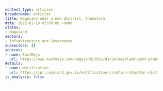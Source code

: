 ```yaml
---
content_type: articles
breadcrumbs: articles
title: Nagaland adds a new district, Shamatora
date: 2022-01-19 05:00:00 +0000
states:
- Nagaland
sectors:
- Infrastructure and Governance
subsectors: []
sources:
- name: EastMojo
  url: https://www.eastmojo.com/nagaland/2022/01/20/nagaland-govt-grants-district-status-to-shamator/
details:
- name: Notification
  url: https://ipr.nagaland.gov.in/notification-creation-shamator-district
is_analysis: false

---
```

